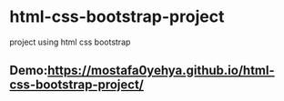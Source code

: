 # html-css-bootstrap-project
project using   html css bootstrap 
## Demo:https://mostafa0yehya.github.io/html-css-bootstrap-project/
